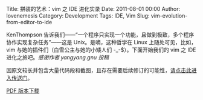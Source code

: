 Title: 拼装的艺术：vim 之 IDE 进化实录
Date: 2011-08-01 00:00
Author: lovenemesis
Category: Development
Tags: IDE, Vim
Slug: vim-evolution-from-editor-to-ide

KenThompson
告诉我们——“一个程序只实现一个功能，且做到极致，多个程序协作实现复杂任务”——这是
Unix。是嘀，这种哲学在 Linux 上随处可见，比如，vim
与她的插件们（白雪公主与她的小矮人们 -\_-$）。下面开始我们的 vim 之 IDE
进化之旅吧。*感谢作者 yangyang.gnu 投稿*

因原文较长并包含大量代码段和截图，且存在需要后续修订的可能性，[请点击此进入传送门](http://blog.csdn.net/yangyang_gnu/article/details/6642271)。

[PDF 版本下载](http://ishare.iask.sina.com.cn/f/17541081.html)
